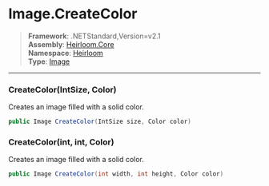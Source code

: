 # Image.CreateColor

> **Framework**: .NETStandard,Version=v2.1  
> **Assembly**: [Heirloom.Core][0]  
> **Namespace**: [Heirloom][0]  
> **Type**: [Image][1]  

--------------------------------------------------------------------------------

### CreateColor(IntSize, Color)

Creates an image filled with a solid color.

```cs
public Image CreateColor(IntSize size, Color color)
```

### CreateColor(int, int, Color)

Creates an image filled with a solid color.

```cs
public Image CreateColor(int width, int height, Color color)
```

[0]: ../Heirloom.Core.md
[1]: Heirloom.Image.md
